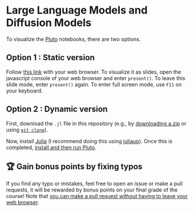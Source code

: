 # Large Language Models and Diffusion Models

To visualize the [Pluto](https://plutojl.org/) notebooks, there are two options.

## Option 1 : Static version

Follow [this link](https://blegat.github.io/LINMA2472/) with your web browser.
To visualize it as slides, open the javascript console of your web browser and enter `present()`. To leave this slide mode, enter `present()` again.
To enter full screen mode, use `F11` on your keyboard.

## Option 2 : Dynamic version

First, download the `.jl` file in this repository (e.g., by [downloading a zip](https://docs.github.com/en/get-started/start-your-journey/downloading-files-from-github) or using [`git clone`](https://docs.github.com/en/repositories/creating-and-managing-repositories/cloning-a-repository)).

Now, install [Julia](https://julialang.org/) (I recommend doing this using [juliaup](https://julialang.org/downloads/#juliaup_-_julia_version_manager)).
Once this is completed, [install and then run Pluto](https://plutojl.org/#install).

## 🏆 Gain bonus points by fixing typos

If you find any typo or mistakes, feel free to open an issue or make a pull requests, it will be rewarded by bonus points on your final grade of the course! Note that [you can make a pull request without having to leave your web browser](https://docs.github.com/en/repositories/working-with-files/managing-files/editing-files).
